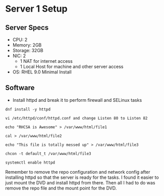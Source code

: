 # Server 1 Setup
## Server Specs
- CPU: 2
- Memory: 2GB
- Storage: 32GB
- NIC: 2
  - 1 NAT for internet access
  - 1 Local Host for machine and other server access
- OS: RHEL 9.0 Minimal Install

## Software
- Install httpd and break it to perform firewall and SELinux tasks
```
dnf install -y httpd

vi /etc/httpd/conf/httpd.conf and change Listen 80 to Listen 82

echo "RHCSA is Awesome" > /var/www/html/file1

cal > /var/www/html/file2

echo "This file is totally messed up" > /var/www/html/file3

chcon -t default_t /var/www/html/file3

systemctl enable httpd
```

Remember to remove the repo configuration and network config after installing httpd so that the server is ready for the tasks. I found it easier to just mount the DVD and install httpd from there. Then all I had to do was remove the repo file and the mount point for the DVD.
